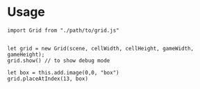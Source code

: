 # Usage
`import Grid from "./path/to/grid.js"`

```

let grid = new Grid(scene, cellWidth, cellHeight, gameWidth, gameHeight);
grid.show() // to show debug mode
        
let box = this.add.image(0,0, "box")
grid.placeAtIndex(13, box)

```
